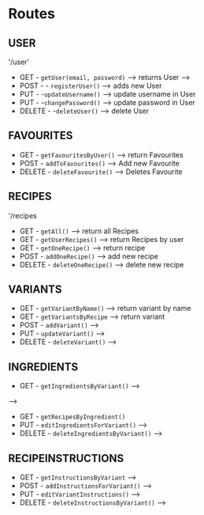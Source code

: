 # Routes

## USER

'/user'

- GET - `getUser(email, password)` --> returns User -->
- POST - - `registerUser()` --> adds new User
- PUT - -`updateUsername()` --> update username in User
- PUT - -`changePassword()` --> update password in User
- DELETE - -`deleteUser()` --> delete User

## FAVOURITES

- GET - `getFavouritesByUser()` --> return Favourites
- POST - `addToFavourites()` --> Add new Favourite
- DELETE - `deleteFavourite()` --> Deletes Favourite

## RECIPES

'/recipes

- GET - `getAll()` --> return all Recipes
- GET - `getUserRecipes()` --> return Recipes by user
- GET - `getOneRecipe()` --> return recipe
- POST - `addOneRecipe()` --> add new recipe
- DELETE - `deleteOneRecipe()` --> delete new recipe

## VARIANTS

- GET - `getVariantByName()` --> return variant by name
- GET - `getVariantsByRecipe` --> return variant
- POST - `addVariant()` -->
- PUT - `updateVariant()` -->
- DELETE - `deleteVariant()` -->

## INGREDIENTS

- GET - `getIngredientsByVariant()` -->
<!-- - POST - `addIngredientsForVariant()` --> -->
- GET - `getRecipesByIngredient()`
- PUT - `editIngredientsForVariant()` -->
- DELETE - `deleteIngredientsByVariant()` -->

## RECIPEINSTRUCTIONS

- GET - `getInstructionsByVariant` -->
- POST - `addInstructionsForVariant()` -->
- PUT - `editVariantInstructions()` -->
- DELETE - `deleteInstructionsByVariant()` -->
